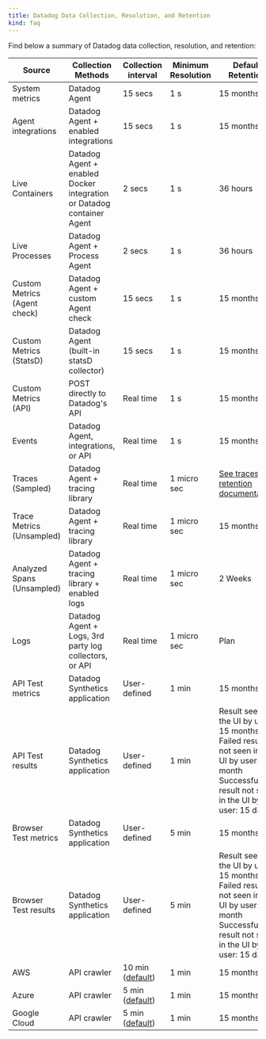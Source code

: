 ```yaml
---
title: Datadog Data Collection, Resolution, and Retention
kind: faq
---
```


Find below a summary of Datadog data collection, resolution, and retention:

| Source                       | Collection Methods                                                    | Collection interval   | Minimum Resolution | Default Retention                                                                                                                                            | Product Category |
|------------------------------|-----------------------------------------------------------------------|-----------------------|--------------------|--------------------------------------------------------------------------------------------------------------------------------------------------------------|------------------|
| System metrics               | Datadog Agent                                                         | 15 secs               | 1 s                | 15 months                                                                                                                                                    | Infrastructure   |
| Agent integrations           | Datadog Agent + enabled integrations                                  | 15 secs               | 1 s                | 15 months                                                                                                                                                    | Infrastructure   |
| Live Containers              | Datadog Agent + enabled Docker integration or Datadog container Agent | 2 secs                | 1 s                | 36 hours                                                                                                                                                     | Infrastructure   |
| Live Processes               | Datadog Agent + Process Agent                                         | 2 secs                | 1 s                | 36 hours                                                                                                                                                     | Infrastructure   |
| Custom Metrics (Agent check) | Datadog Agent + custom Agent check                                    | 15 secs               | 1 s                | 15 months                                                                                                                                                    | Infrastructure   |
| Custom Metrics (StatsD)      | Datadog Agent (built-in statsD collector)                             | 15 secs               | 1 s                | 15 months                                                                                                                                                    | Infrastructure   |
| Custom Metrics (API)         | POST directly to Datadog's API                                        | Real time             | 1 s                | 15 months                                                                                                                                                    | Infrastructure   |
| Events                       | Datadog Agent, integrations, or API                                   | Real time             | 1 s                | 15 months                                                                                                                                                    | Infrastructure   |
| Traces (Sampled)             | Datadog Agent + tracing library                                       | Real time             | 1 micro sec        | [See traces retention documentation][1]                                                                                                                      | APM              |
| Trace Metrics (Unsampled)    | Datadog Agent + tracing library                                       | Real time             | 1 micro sec        | 15 months                                                                                                                                                    | APM              |
| Analyzed Spans (Unsampled)       | Datadog Agent + tracing library + enabled logs                        | Real time             | 1 micro sec        | 2 Weeks                                                                                                                                                      | APM + Logs       |
| Logs                         | Datadog Agent + Logs, 3rd party log collectors, or API                | Real time             | 1 micro sec        | Plan                                                                                                                                                         | Logs             |
| API Test metrics             | Datadog Synthetics application                                        | User-defined          | 1 min              | 15 months                                                                                                                                                    | Synthetics       |
| API Test results             | Datadog Synthetics application                                        | User-defined          | 1 min              | Result seen in the UI by user: 15 months <br/> Failed result not seen in the UI by user: 1 month <br/> Successful result not seen in the UI by user: 15 days | Synthetics       |
| Browser Test metrics         | Datadog Synthetics application                                        | User-defined          | 5 min              | 15 months                                                                                                                                                    | Synthetics       |
| Browser Test results         | Datadog Synthetics application                                        | User-defined          | 5 min              | Result seen in the UI by user: 15 months <br/> Failed result not seen in the UI by user: 1 month <br/> Successful result not seen in the UI by user: 15 days | Synthetics       |
| AWS                          | API crawler                                                           | 10 min ([default][2]) | 1 min              | 15 months                                                                                                                                                    | Cloud            |
| Azure                        | API crawler                                                           | 5 min ([default][2])  | 1 min              | 15 months                                                                                                                                                    | Cloud            |
| Google Cloud                 | API crawler                                                           | 5 min ([default][2])  | 1 min              | 15 months                                                                                                                                                    | Cloud            |


[1]: /tracing/guide/trace_sampling_and_storage
[2]: /integrations/faq/cloud-metric-delay/#faster-metrics
